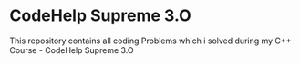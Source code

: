 # CodeHelp Supreme 3.O
This repository contains all coding Problems which i solved during my C++ Course - CodeHelp Supreme 3.O
